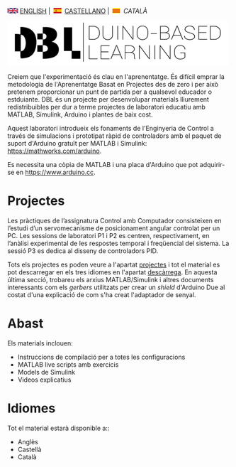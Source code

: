 <img src="en.png" alt="English"> [ENGLISH](index.md) | <img src="es.png" alt="Castellano"> [CASTELLANO](index_es.md) | <img src="ca.png" alt="Català"> *CATALÀ*

<img src="Logo1.png" alt="Logo DBL" width="500" height="100">

Creiem que l'experimentació és clau en l'aprenentatge. És difícil emprar la metodologia de l'Aprenentatge Basat en Projectes des de zero i per això pretenem proporcionar un punt de partida per a qualsevol educador o estduiante. DBL és un projecte per desenvolupar materials lliurement redistribuibles per dur a terme projectes de laboratori educatiu amb MATLAB, Simulink, Arduino i plantes de baix cost.

Aquest laboratori introdueix els fonaments de l'Enginyeria de Control a través de simulacions i prototipat ràpid de controladors amb el paquet de suport d'Arduino gratuït per MATLAB i Simulink: <https://mathworks.com/arduino>. 

Es necessita una còpia de MATLAB i una placa d'Arduino que pot adquirir-se en <https://www.arduino.cc>.

# Projectes

Les pràctiques de l’assignatura Control amb Computador consisteixen en l’estudi d’un servomecanisme
de posicionament angular controlat per un PC. Les sessions de laboratori P1 i P2 es centren,
respectivament, en l’anàlisi experimental de les respostes temporal i freqüencial del sistema. La
sessió P3 es dedica al disseny de controladors PID.

Tots els projectes es poden veure a l'apartat [projectes](projects.md) i tot el material es pot descarregar en els tres idiomes en l'apartat [descàrrega](download.md). En aquesta última secció, trobareu els arxius MATLAB/Simulink i altres documents interessants com els *gerbers* utilitzats per crear un *shield* d'Arduino Due al costat d'una explicació de com s'ha creat l'adaptador de senyal.

# Abast
Els materials inclouen:
<ul>
  <li>Instruccions de compilació per a totes les configuracions</li>
  <li>MATLAB live scripts amb exercicis</li>
  <li>Models de Simulink</li>
  <li>Videos explicatius</li>
</ul>

# Idiomes
Tot el material estarà disponible a::
<ul>
  <li>Anglès</li>
  <li>Castellà</li>
  <li>Català</li>
</ul>

